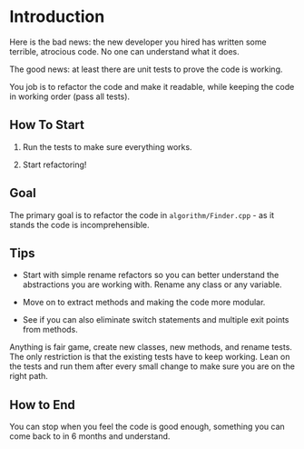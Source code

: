 # Introduction

Here is the bad news: the new developer you hired has written some terrible, atrocious code. 
No one can understand what it does.

The good news: at least there are unit tests to prove the code is working.

You job is to refactor the code and make it readable, while keeping the code in working order (pass all tests).

## How To Start

1. Run the tests to make sure everything works.

2. Start refactoring!

## Goal

The primary goal is to refactor the code in `algorithm/Finder.cpp` - as it stands the code is incomprehensible.

## Tips

- Start with simple rename refactors so you can better understand the abstractions you are working with. Rename any class or any variable.

- Move on to extract methods and making the code more modular.

- See if you can also eliminate switch statements and multiple exit points from methods.

Anything is fair game, create new classes, new methods, and rename tests.
The only restriction is that the existing tests have to keep working.
Lean on the tests and run them after every small change to make sure you are on the right path.

## How to End

You can stop when you feel the code is good enough, something you can come back to in 6 months and understand.

